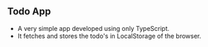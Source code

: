 ## Todo App 
  - A very simple app developed using only TypeScript.
  - It fetches and stores the todo's in LocalStorage of the browser.

    

